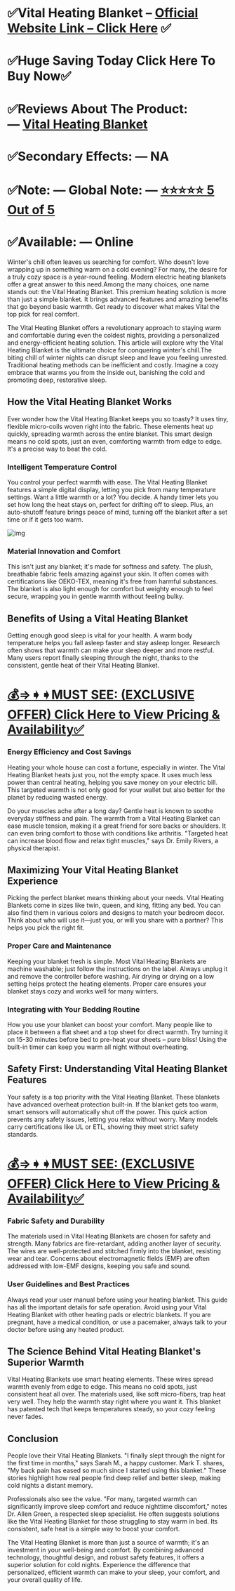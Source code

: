 <h1>✅Vital Heating Blanket &ndash;&nbsp;<a href="https://dinkhabar.com/vitalheatingblanket">Official Website Link &ndash; Click Here</a>&nbsp;✅</h1>
<h1>✅Huge Saving Today Click Here To Buy Now✅</h1>
<h1>✅Reviews About The Product: &mdash;&nbsp;<a href="https://dinkhabar.com/vitalheatingblanket">Vital Heating Blanket</a></h1>
<h1>✅Secondary Effects: &mdash; NA</h1>
<h1>✅Note: &mdash; Global Note: &mdash;&nbsp;<a href="https://dinkhabar.com/vitalheatingblanket">⭐⭐⭐⭐⭐ 5 Out of 5</a></h1>
<h1>✅Available: &mdash; Online</h1>
<p>Winter's chill often leaves us searching for comfort. Who doesn't love wrapping up in something warm on a cold evening? For many, the desire for a truly cozy space is a year-round feeling. Modern electric heating blankets offer a great answer to this need.Among the many choices, one name stands out: the Vital Heating Blanket. This premium heating solution is more than just a simple blanket. It brings advanced features and amazing benefits that go beyond basic warmth. Get ready to discover what makes Vital the top pick for real comfort.</p>
<p>The Vital Heating Blanket offers a revolutionary approach to staying warm and comfortable during even the coldest nights, providing a personalized and energy-efficient heating solution. This article will explore why the Vital Heating Blanket is the ultimate choice for conquering winter's chill.The biting chill of winter nights can disrupt sleep and leave you feeling unrested. Traditional heating methods can be inefficient and costly. Imagine a cozy embrace that warms you from the inside out, banishing the cold and promoting deep, restorative sleep.</p>
<h2>How the Vital Heating Blanket Works</h2>
<p>Ever wonder how the Vital Heating Blanket keeps you so toasty? It uses tiny, flexible micro-coils woven right into the fabric. These elements heat up quickly, spreading warmth across the entire blanket. This smart design means no cold spots, just an even, comforting warmth from edge to edge. It's a precise way to beat the cold.</p>
<h3>Intelligent Temperature Control</h3>
<p>You control your perfect warmth with ease. The Vital Heating Blanket features a simple digital display, letting you pick from many temperature settings. Want a little warmth or a lot? You decide. A handy timer lets you set how long the heat stays on, perfect for drifting off to sleep. Plus, an auto-shutoff feature brings peace of mind, turning off the blanket after a set time or if it gets too warm.</p>
<p><img src="https://offer.buyvitalheatblanket.com/offer/1/app/desktop/images/checkout-now-v3/black-trans2.png" alt="img" /></p>
<h3>Material Innovation and Comfort</h3>
<p>This isn't just any blanket; it's made for softness and safety. The plush, breathable fabric feels amazing against your skin. It often comes with certifications like OEKO-TEX, meaning it's free from harmful substances. The blanket is also light enough for comfort but weighty enough to feel secure, wrapping you in gentle warmth without feeling bulky.</p>
<h2>Benefits of Using a Vital Heating Blanket</h2>
<p>Getting enough good sleep is vital for your health. A warm body temperature helps you fall asleep faster and stay asleep longer. Research often shows that warmth can make your sleep deeper and more restful. Many users report finally sleeping through the night, thanks to the consistent, gentle heat of their Vital Heating Blanket.</p>
<h1><a href="https://dinkhabar.com/vitalheatingblanket">💰&rArr;➧➧MUST SEE: (EXCLUSIVE OFFER) Click Here to View Pricing &amp; Availability✅</a></h1>
<h3>Energy Efficiency and Cost Savings</h3>
<p>Heating your whole house can cost a fortune, especially in winter. The Vital Heating Blanket heats just you, not the empty space. It uses much less power than central heating, helping you save money on your electric bill. This targeted warmth is not only good for your wallet but also better for the planet by reducing wasted energy.</p>
<p>Do your muscles ache after a long day? Gentle heat is known to soothe everyday stiffness and pain. The warmth from a Vital Heating Blanket can ease muscle tension, making it a great friend for sore backs or shoulders. It can even bring comfort to those with conditions like arthritis. "Targeted heat can increase blood flow and relax tight muscles," says Dr. Emily Rivers, a physical therapist.</p>
<h2>Maximizing Your Vital Heating Blanket Experience</h2>
<p>Picking the perfect blanket means thinking about your needs. Vital Heating Blankets come in sizes like twin, queen, and king, fitting any bed. You can also find them in various colors and designs to match your bedroom decor. Think about who will use it&mdash;just you, or will you share with a partner? This helps you pick the right fit.</p>
<h3>Proper Care and Maintenance</h3>
<p>Keeping your blanket fresh is simple. Most Vital Heating Blankets are machine washable; just follow the instructions on the label. Always unplug it and remove the controller before washing. Air drying or drying on a low setting helps protect the heating elements. Proper care ensures your blanket stays cozy and works well for many winters.</p>
<h3>Integrating with Your Bedding Routine</h3>
<p>How you use your blanket can boost your comfort. Many people like to place it between a flat sheet and a top sheet for direct warmth. Try turning it on 15-30 minutes before bed to pre-heat your sheets &ndash; pure bliss! Using the built-in timer can keep you warm all night without overheating.</p>
<h2>Safety First: Understanding Vital Heating Blanket Features</h2>
<p>Your safety is a top priority with the Vital Heating Blanket. These blankets have advanced overheat protection built-in. If the blanket gets too warm, smart sensors will automatically shut off the power. This quick action prevents any safety issues, letting you relax without worry. Many models carry certifications like UL or ETL, showing they meet strict safety standards.</p>
<h1><a href="https://dinkhabar.com/vitalheatingblanket">💰&rArr;➧➧MUST SEE: (EXCLUSIVE OFFER) Click Here to View Pricing &amp; Availability✅</a></h1>
<h3>Fabric Safety and Durability</h3>
<p>The materials used in Vital Heating Blankets are chosen for safety and strength. Many fabrics are fire-retardant, adding another layer of security. The wires are well-protected and stitched firmly into the blanket, resisting wear and tear. Concerns about electromagnetic fields (EMF) are often addressed with low-EMF designs, keeping you safe and sound.</p>
<h3>User Guidelines and Best Practices</h3>
<p>Always read your user manual before using your heating blanket. This guide has all the important details for safe operation. Avoid using your Vital Heating Blanket with other heating pads or electric blankets. If you are pregnant, have a medical condition, or use a pacemaker, always talk to your doctor before using any heated product.</p>
<h2>The Science Behind Vital Heating Blanket's Superior Warmth</h2>
<p>Vital Heating Blankets use smart heating elements. These wires spread warmth evenly from edge to edge. This means no cold spots, just consistent heat all over. The materials used, like soft micro-fibers, trap heat very well. They help the warmth stay right where you want it. This blanket has patented tech that keeps temperatures steady, so your cozy feeling never fades.</p>
<h2>Conclusion</h2>
<p>People love their Vital Heating Blankets. "I finally slept through the night for the first time in months," says Sarah M., a happy customer. Mark T. shares, "My back pain has eased so much since I started using this blanket." These stories highlight how real people find deep relief and better sleep, making cold nights a distant memory.</p>
<p>Professionals also see the value. "For many, targeted warmth can significantly improve sleep comfort and reduce nighttime discomfort," notes Dr. Allen Green, a respected sleep specialist. He often suggests solutions like the Vital Heating Blanket for those struggling to stay warm in bed. Its consistent, safe heat is a simple way to boost your comfort.</p>
<p>The Vital Heating Blanket is more than just a source of warmth; it's an investment in your well-being and comfort. By combining advanced technology, thoughtful design, and robust safety features, it offers a superior solution for cold nights. Experience the difference that personalized, efficient warmth can make to your sleep, your comfort, and your overall quality of life.</p>
<p>&nbsp;</p>
<p>&nbsp;</p>
